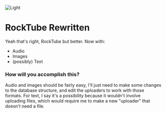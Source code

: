 ![Light](http://forum.rocktube.ml/styles/aero/theme/images/site_logo.gif#gh-dark-mode-only)
# RockTube Rewritten
Yeah that's right, RockTube but better.
Now with:
- Audio
- Images
- (possibly) Text
### How will you accomplish this?
Audio and images should be fairly easy, I'll just need to make some changes to the database structure, and edit the uploaders to work with those formats. For text, I say it's a possibility because it wouldn't involve uploading files, which would require me to make a new "uploader" that doesn't need a file.
